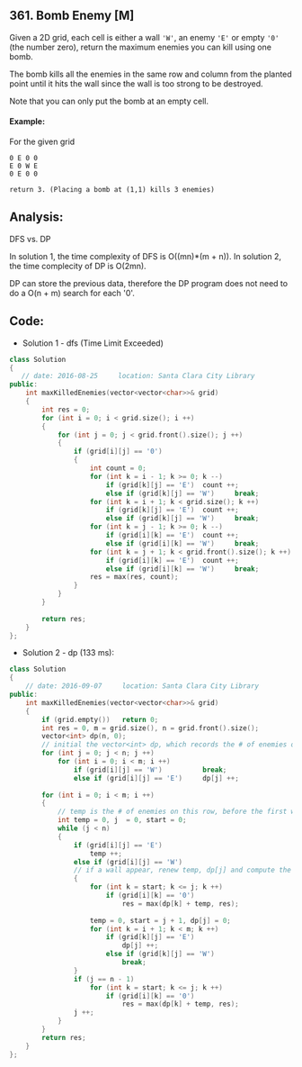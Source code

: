 ## 361. Bomb Enemy [M]
Given a 2D grid, each cell is either a wall `'W'`, an enemy `'E'` or empty `'0'` (the number zero), return the maximum enemies you can kill using one bomb.   
   
The bomb kills all the enemies in the same row and column from the planted point until it hits the wall since the wall is too strong to be destroyed.   

Note that you can only put the bomb at an empty cell.   

#### Example:
For the given grid
```
0 E 0 0
E 0 W E
0 E 0 0

return 3. (Placing a bomb at (1,1) kills 3 enemies)
```

## Analysis:
 DFS vs. DP
 
 In solution 1, the time complexity of DFS is O((mn)*(m + n)).
 In solution 2, the time complecity of DP is O(2mn).
 
 DP can store the previous data, therefore the DP program does not need to do a O(n + m) search for each '0'.

## Code:
- Solution 1 - dfs (Time Limit Exceeded)
```c++
class Solution 
{
   // date: 2016-08-25     location: Santa Clara City Library
public:
    int maxKilledEnemies(vector<vector<char>>& grid) 
    {
        int res = 0;
        for (int i = 0; i < grid.size(); i ++)
        {
            for (int j = 0; j < grid.front().size(); j ++)
            {
                if (grid[i][j] == '0')
                {
                    int count = 0;                    
                    for (int k = i - 1; k >= 0; k --)
                        if (grid[k][j] == 'E')  count ++;
                        else if (grid[k][j] == 'W')     break;
                    for (int k = i + 1; k < grid.size(); k ++)
                        if (grid[k][j] == 'E')  count ++;
                        else if (grid[k][j] == 'W')     break;
                    for (int k = j - 1; k >= 0; k --)
                        if (grid[i][k] == 'E')  count ++;
                        else if (grid[i][k] == 'W')     break;
                    for (int k = j + 1; k < grid.front().size(); k ++)
                        if (grid[i][k] == 'E')  count ++;
                        else if (grid[i][k] == 'W')     break;
                    res = max(res, count);
                }
            }
        }
        
        return res;
    }
};
```

- Solution 2 - dp (133 ms):
```c++
class Solution 
{
    // date: 2016-09-07     location: Santa Clara City Library
public:
    int maxKilledEnemies(vector<vector<char>>& grid) 
    {
        if (grid.empty())   return 0;
        int res = 0, m = grid.size(), n = grid.front().size();
        vector<int> dp(n, 0);
        // initial the vector<int> dp, which records the # of enemies on this column.
        for (int j = 0; j < n; j ++)
            for (int i = 0; i < m; i ++)
                if (grid[i][j] == 'W')          break;
                else if (grid[i][j] == 'E')     dp[j] ++;
        
        for (int i = 0; i < m; i ++)
        {
            // temp is the # of enemies on this row, before the first wall.
            int temp = 0, j  = 0, start = 0;
            while (j < n)
            {
                if (grid[i][j] == 'E')
                    temp ++;
                else if (grid[i][j] == 'W') 
                // if a wall appear, renew temp, dp[j] and compute the res.
                {
                    for (int k = start; k <= j; k ++)
                        if (grid[i][k] == '0')
                            res = max(dp[k] + temp, res);
                            
                    temp = 0, start = j + 1, dp[j] = 0;
                    for (int k = i + 1; k < m; k ++)
                        if (grid[k][j] == 'E')
                            dp[j] ++;
                        else if (grid[k][j] == 'W')
                            break;
                }
                if (j == n - 1)
                    for (int k = start; k <= j; k ++)
                        if (grid[i][k] == '0')
                            res = max(dp[k] + temp, res);
                j ++;
            }
        }
        return res;    
    }
};
```

